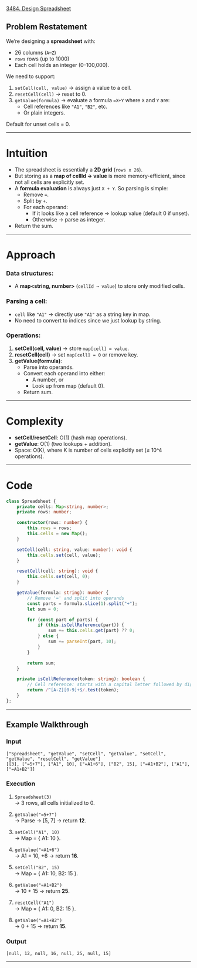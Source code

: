[3484. Design Spreadsheet](https://leetcode.com/problems/design-spreadsheet/)

## Problem Restatement

We’re designing a **spreadsheet** with:
- 26 columns (`A`–`Z`)
- `rows` rows (up to 1000)
- Each cell holds an integer (0–100,000).  

We need to support:
1. `setCell(cell, value)` → assign a value to a cell.
2. `resetCell(cell)` → reset to 0.
3. `getValue(formula)` → evaluate a formula `=X+Y` where `X` and `Y` are:
   - Cell references like `"A1"`, `"B2"`, etc.
   - Or plain integers.

Default for unset cells = 0.

---

# Intuition
- The spreadsheet is essentially a **2D grid** (`rows x 26`).
- But storing as a **map of cellId → value** is more memory-efficient, since not all cells are explicitly set.
- A **formula evaluation** is always just `X + Y`. So parsing is simple:
  - Remove `=`.
  - Split by `+`.
  - For each operand:
    - If it looks like a cell reference → lookup value (default 0 if unset).
    - Otherwise → parse as integer.
- Return the sum.

---

# Approach
### Data structures:
- A **map<string, number>** (`cellId → value`) to store only modified cells.

### Parsing a cell:
- `cell` like `"A1"` → directly use `"A1"` as a string key in map.
- No need to convert to indices since we just lookup by string.

### Operations:
1. **setCell(cell, value)** → store `map[cell] = value`.
2. **resetCell(cell)** → set `map[cell] = 0` or remove key.
3. **getValue(formula)**:
   - Parse into operands.
   - Convert each operand into either:
     - A number, or
     - Look up from map (default 0).
   - Return sum.

---

# Complexity

- **setCell/resetCell**: O(1) (hash map operations).
- **getValue**: O(1) (two lookups + addition).
- Space: O(K), where K is number of cells explicitly set (≤ 10^4 operations).

---

# Code

```typescript
class Spreadsheet {
    private cells: Map<string, number>;
    private rows: number;

    constructor(rows: number) {
        this.rows = rows;
        this.cells = new Map();
    }

    setCell(cell: string, value: number): void {
        this.cells.set(cell, value);
    }

    resetCell(cell: string): void {
        this.cells.set(cell, 0);
    }

    getValue(formula: string): number {
        // Remove '=' and split into operands
        const parts = formula.slice(1).split("+");
        let sum = 0;

        for (const part of parts) {
            if (this.isCellReference(part)) {
                sum += this.cells.get(part) ?? 0;
            } else {
                sum += parseInt(part, 10);
            }
        }

        return sum;
    }

    private isCellReference(token: string): boolean {
        // Cell reference: starts with a capital letter followed by digits
        return /^[A-Z][0-9]+$/.test(token);
    }
};

```

---

## Example Walkthrough

### Input
```
["Spreadsheet", "getValue", "setCell", "getValue", "setCell", "getValue", "resetCell", "getValue"]
[[3], ["=5+7"], ["A1", 10], ["=A1+6"], ["B2", 15], ["=A1+B2"], ["A1"], ["=A1+B2"]]
```

### Execution
1. `Spreadsheet(3)`  
   → 3 rows, all cells initialized to 0.

2. `getValue("=5+7")`  
   → Parse → [5, 7] → return **12**.

3. `setCell("A1", 10)`  
   → Map = { A1: 10 }.

4. `getValue("=A1+6")`  
   → A1 = 10, +6 → return **16**.

5. `setCell("B2", 15)`  
   → Map = { A1: 10, B2: 15 }.

6. `getValue("=A1+B2")`  
   → 10 + 15 → return **25**.

7. `resetCell("A1")`  
   → Map = { A1: 0, B2: 15 }.

8. `getValue("=A1+B2")`  
   → 0 + 15 → return **15**.

### Output
```
[null, 12, null, 16, null, 25, null, 15]
```

---
